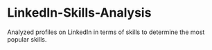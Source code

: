 # LinkedIn-Skills-Analysis
Analyzed profiles on LinkedIn in terms of skills to determine the most popular skills.
